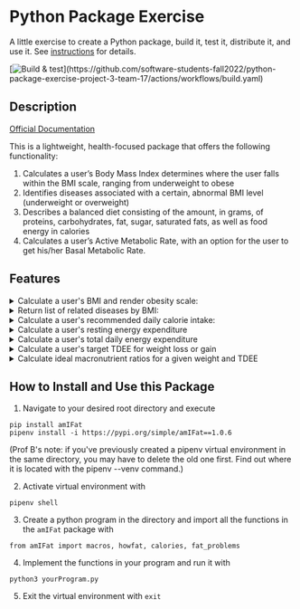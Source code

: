 # Python Package Exercise

A little exercise to create a Python package, build it, test it, distribute it, and use it. See [instructions](./instructions.md) for details.

[![Build & test](https://github.com/software-students-fall2022/python-package-exercise-project-3-team-17/actions/workflows/build.yaml/badge.svg?)](https://github.com/software-students-fall2022/python-package-exercise-project-3-team-17/actions/workflows/build.yaml)


## Description

[Official Documentation](https://pypi.org/project/amIFat/#description) <br>

This is a lightweight, health-focused package that offers the following functionality: <br>

<ol>
    <li>Calculates a user’s Body Mass Index determines where the user falls within the BMI scale, ranging from underweight to obese</li>
    <li>Identifies diseases associated with a certain, abnormal BMI level (underweight or overweight)</li>
    <li>Describes a balanced diet consisting of the amount, in grams, of proteins, carbohydrates, fat, sugar, saturated fats, as well as food energy in calories</li>
    <li>Calculates a user’s Active Metabolic Rate, with an option for the user to get his/her Basal Metabolic Rate.</li>
</ol>

## Features

<details>
<summary>Calculate a user's BMI and render obesity scale:</summary>

    howfat(age, height, weight, scale):
    //Returns bmi score, scale

    /More details about parameters:

    * age- integer value representing age
    * height- integer value representing height
        * metric - integer value in (cm)
        * imperial - integer value in (in)
    * weight- integer value representing weight
        * metric - integer value in (kg)
        * imperial - integer value in (lb)
    * scale
        "i" for imperial
        "m" for metric
    
    /Disclosure:
    BMI and its respective obesity scale may not reflect a precise overview of one's health conditions, especially for ages under 18 and above 65.
    
</details>

<details>
<summary>Return list of related diseases by BMI:</summary>

    fat_problems(bmi):
    //Returns related diseases

</details>

<details>
<summary>Calculate a user's recommended daily calorie intake: </summary>

    calories(age, gender, height, weight, activityLevel, scale):
    //Returns recommended daily calorie intake

    /More details about parameters

    * age- numeric value (integer) representing age
    * gender
        "f" for female
        "m" for male
    * height- numeric value representing height
    * weight- numeric value representing weight
    * activityLevel- numeric value (integer) representing a user's activity level
        Use scale below:
        0-Basal Metabolic Rate
        1-Sedentary: little or no exercise
        2-Lightly active: exercise 1-3 times a week
        3-Moderately active: exercise 3-5 times a week
        4-Active: exercise 6-7 times a week
        5-Very active: hard exercise 6-7 times a week
    * scale
        "i" for imperial
        "m" for metric


    


</details>

<details>

<summary>Calculate a user's resting energy expenditure</summary>

    calculateREE(age, gender, height, weight, scale):
    
    More details about parameters:

    * age - numeric value (integer) representing age
    * gender
        "f" for female
        "m" for male
    * height - numeric value representing height
    * weight - numeric value representing weight
    * scale
        "i" for imperial
        "m" for metric
    
</details>

<details>

<summary>Calculate a user's total daily energy expenditure</summary>

    calculateTDEE(REE, userActivityLevel)
    
    More details about parameters

    * REE - Resting Energy Expenditure in calories (how many calories burned at rest)

    * userActivityLevel- numeric value (integer) representing a user's activity level
        Use scale below:
        1 - Sedentary: Just everyday activities like a bit of walking, a couple of flights of stairs, eating, talking, etc. (REE X 1.2)

        2 - Lightly active: Any activity that burns an additional 200-400 calories for females or 250-500 calories for males. (REE x 1.375)

        3 - Moderately active: Any activity that burns an additional 400-650 calories for females or 500-800 calories for males. (REE x 1.55)
        
        4 - Very Active: Any activity that burns an additional 650+ calories for females or 800+ calories for males. (REE x 1.725)
    
</details>

<details>

<summary>Calculate a user's target TDEE for weight loss or gain</summary>

    weightLossOrGainCalculator(TDEE, lossOrGain)
    
    More details about parameters

    * weight - numeric value representing weight

    * lossOrGain
        'l' for loss - aiming to lose weight
        'g' for gain - aiming to gain weight
    * scale

    
</details>

<details>

<summary>Calculate ideal macronutrient ratios for a given weight and TDEE</summary>

    macros(weight, targetTDEE, scale)
    
    More details about parameters

    * TDEE - total daily energy expenditure in calories (amount of energy your body burns in a day)

    * lossOrGain
        'l' for loss - aiming to lose weight
        'g' for gain - aiming to gain weight
    
</details>

## How to Install and Use this Package

1. Navigate to your desired root directory and execute 

```
pip install amIFat
pipenv install -i https://pypi.org/simple/amIFat==1.0.6
```

(Prof B's note: if you've previously created a pipenv virtual environment in the same directory, you may have to delete the old one first. Find out where it is located with the pipenv --venv command.)

2. Activate virtual environment with 
```
pipenv shell
```
3. Create a python program in the directory and import all the functions in the ```amIFat``` package with 

```
from amIFat import macros, howfat, calories, fat_problems
```
4. Implement the functions in your program and run it with 

```
python3 yourProgram.py
```
5. Exit the virtual environment with ```exit```

